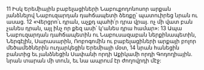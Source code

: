 11 Իսկ Երեմիային բաբելացիների Նաբուքոդոնոսոր արքան յանձնելով Նաբուզարդան դահճապետի ձեռքը՝ պատուիրեց նրան ու ասաց. 12 «Վերցրո՛ւ դրան, աչքդ պահի՛ր դրա վրայ. ոչ մի վատ բան չանես դրան, այլ ինչ որ քեզ ասի՝ կ՚անես դրա համար»: 13 Ապա Նաբուզարդան դահճապետին ու Նաբուսազաբան ներքինապետին, Ներգէլին, Սարասարին, Ռոբոգոմին ու բաբելացիների արքայի բոլոր մեծամեծներին ուղարկեցին Երեմիայի մօտ, 14 նրան հանեցին բանտից եւ յանձնեցին Սափանի որդի Աքիկամի որդի Գոդողիային. նրան տարան մի տուն, եւ նա ապրում էր ժողովրդի մէջ:
